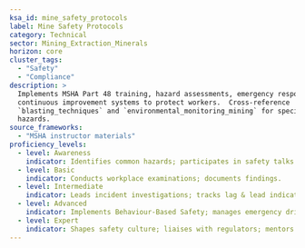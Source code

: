 ```yaml
---
ksa_id: mine_safety_protocols
label: Mine Safety Protocols
category: Technical
sector: Mining_Extraction_Minerals
horizon: core
cluster_tags:
  - "Safety"
  - "Compliance"
description: >
  Implements MSHA Part 48 training, hazard assessments, emergency response, and
  continuous improvement systems to protect workers.  Cross-reference
  `blasting_techniques` and `environmental_monitoring_mining` for specialised
  hazards.
source_frameworks:
  - "MSHA instructor materials"
proficiency_levels:
  - level: Awareness
    indicator: Identifies common hazards; participates in safety talks.
  - level: Basic
    indicator: Conducts workplace examinations; documents findings.
  - level: Intermediate
    indicator: Leads incident investigations; tracks lag & lead indicators.
  - level: Advanced
    indicator: Implements Behaviour-Based Safety; manages emergency drills.
  - level: Expert
    indicator: Shapes safety culture; liaises with regulators; mentors safety professionals.
---
```

